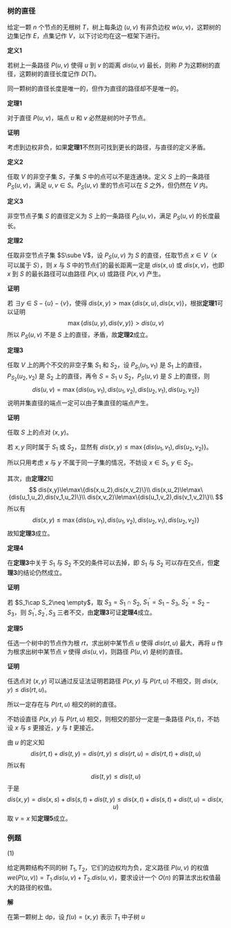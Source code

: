 ### 树的直径

给定一颗 $n$ 个节点的无根树 $T$，树上每条边 $(u,v)$ 有非负边权 $w(u,v)$，这颗树的边集记作 $E$，点集记作 $V$，以下讨论均在这一框架下进行。



**定义1**

若树上一条路径 $P(u,v)$ 使得 $u$ 到 $v$ 的距离 $dis(u,v)$ 最长，则称 $P$ 为这颗树的直径，这颗树的直径长度记作 $D(T)$。

同一颗树的直径长度是唯一的，但作为直径的路径却不是唯一的。



**定理1** 

对于直径 $P(u,v)$，端点 $u$ 和 $v$ 必然是树的叶子节点。

**证明**

考虑到边权非负，如果**定理1**不然则可找到更长的路径，与直径的定义矛盾。



**定义2** 

任取 $V$ 的非空子集 $S$，子集 $S$ 中的点可以不是连通块。定义 $S$ 上的一条路径 $P_S(u,v)$，满足 $u,v\in S$。$P_S(u,v)$ 里的节点可以在 $S$ 之外，但仍然在 $V$ 内。



**定义3** 

非空节点子集 $S$ 的直径定义为 $S$ 上的一条路径 $P_S(u,v)$，满足 $P_S(u,v)$ 的长度最长。



**定理2** 

任取非空节点子集 $S\sube V$，设 $P_S(u,v)$ 为 $S$ 的直径，任取节点 $x\in V$（$x$ 可以属于 $S$），则 $x$ 与 $S$ 中的节点们的最长距离一定是 $dis(x,u)$ 或 $dis(x,v)$，也即 $x$ 到 $S$ 的最长路径可以由路径 $P(x,u)$ 或路径 $P(x,v)$ 产生。

**证明**

若 $\exists y\in S-\{u\}-\{v\}$，使得 $dis(x,y)>\max\{dis(x,u),dis(x,v)\}$，根据**定理1**可以证明
$$
\max\{dis(u,y),dis(v,y)\}>dis(u,v)
$$
所以 $P_S(u,v)$ 不是 $S$ 上的直径，矛盾，故**定理2**成立。



**定理3** 

任取 $V$ 上的两个不交的非空子集 $S_1$ 和 $S_2$，设 $P_{S_1}(u_1,v_1)$ 是 $S_1$ 上的直径， $P_{S_2}(u_2,v_2)$ 是 $S_2$ 上的直径，再令 $S=S_1\cup S_2$，$P_S(u,v)$ 是 $S$ 上的直径，则
$$
dis(u,v)=\max\{dis(u_1,v_1),dis(u_1,v_2),dis(u_2,v_1),dis(u_2,v_2)\}
$$
说明并集直径的端点一定可以由子集直径的端点产生。

**证明**

任取 $S$ 上的点对 $(x,y)$。

若 $x,y$ 同时属于 $S_1$ 或 $S_2$，显然有 $dis(x,y)\le\max\{dis(u_1,v_1),dis(u_2,v_2)\}$。

所以只用考虑 $x$ 与 $y$ 不属于同一子集的情况，不妨设 $x\in S_1,\ y\in S_2$。

其次，由**定理2**知
$$
dis(x,y)\le\max\{dis(x,u_2),dis(x,v_2)\}\\
dis(x,u_2)\le\max\{dis(u_1,u_2),dis(v_1,u_2)\}\\
dis(x,v_2)\le\max\{dis(u_1,v_2),dis(v_1,v_2)\}\\
$$
所以有
$$
dis(x,y)\le\max\{dis(u_1,v_1),dis(u_1,v_2),dis(u_2,v_1),dis(u_2,v_2)\}
$$
故知**定理3**成立。



**定理4** 

在**定理3**中关于 $S_1$ 与 $S_2$ 不交的条件可以去掉，即 $S_1$ 与 $S_2$ 可以存在交点，但**定理3**的结论仍然成立。

**证明**

若 $S_1\cap S_2\neq \empty$，取 $S_3=S_1\cap S_2,\ S_1^\prime=S_1-S_3,\ S_2^\prime=S_2-S_3$，则 $S_1^\prime,S_2^\prime,S_3$ 三者不交，由**定理3**可证**定理4**成立。



**定理5**

任选一个树中的节点作为根 $rt$，求出树中某节点 $u$ 使得 $dis(rt, u)$ 最大，再将 $u$ 作为根求出树中某节点 $v$ 使得 $dis(u,v)$，则路径 $P(u,v)$ 是树的直径。

**证明**

任选点对 $(x,y)$ 可以通过反证法证明若路径 $P(x,y)$ 与 $P(rt, u)$ 不相交，则 $dis(x,y)\le dis(rt,u)$。

所以一定存在与 $P(rt,u)$ 相交的树的直径。

不妨设直径 $P(x,y)$ 与 $P(rt, u)$ 相交，则相交的部分一定是一条路径 $P(s, t)$，不妨设 $x$ 与 $s$ 更接近，$y$ 与 $t$ 更接近。

由 $u$ 的定义知
$$
dis(rt,t)+dis(t,y)=dis(rt,y)\le dis(rt,u)=dis(rt,t)+dis(t,u)
$$
所以有
$$
dis(t,y)\le dis(t,u)
$$
于是
$$
dis(x,y)=dis(x,s)+dis(s,t)+dis(t,y)\le dis(x,t)+dis(s,t)+dis(t,u)=dis(x,u)
$$
取 $v=x$ 知**定理5**成立。



### 例题

$(1)$

给定两颗结构不同的树 $T_1,T_2$，它们的边权均为负，定义路径 $P(u,v)$ 的权值 $we(P(u,v))=T_1.dis(u,v)+T_2.dis(u,v)$，要求设计一个 $O(n)$ 的算法求出权值最大的路径的权值。

**解**

在第一颗树上 $\text{dp}$，设 $f(u)=(x,y)$ 表示 $T_1$ 中子树 $u$











